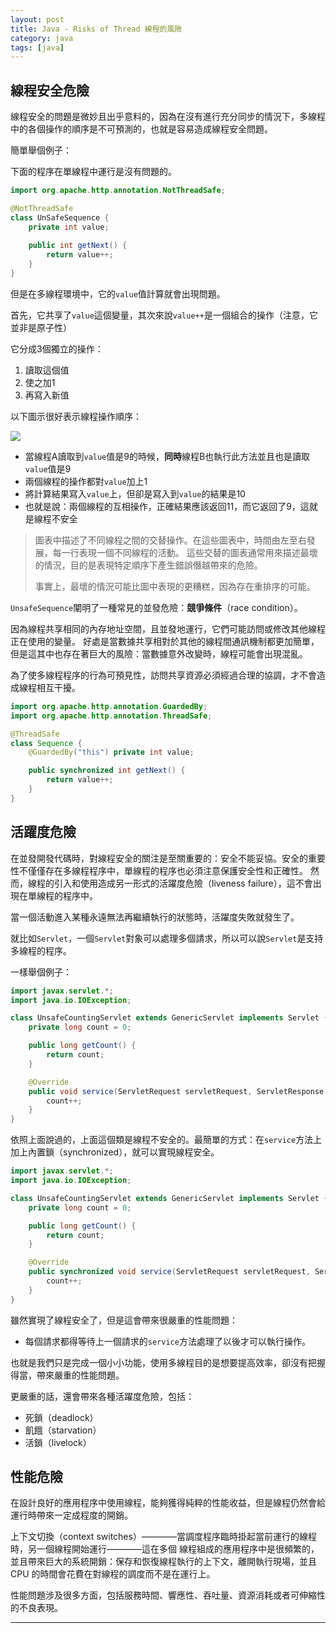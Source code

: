 ```yaml
---
layout: post
title: Java - Risks of Thread 線程的風險
category: java
tags: [java]
---
```


## 線程安全危險

線程安全的問題是微妙且出乎意料的，因為在沒有進行充分同步的情況下，多線程中的各個操作的順序是不可預測的，也就是容易造成線程安全問題。

簡單舉個例子：

下面的程序在單線程中運行是沒有問題的。

```java
import org.apache.http.annotation.NotThreadSafe;

@NotThreadSafe
class UnSafeSequence {
    private int value;
    
    public int getNext() {
        return value++;
    }
}
```

但是在多線程環境中，它的`value`值計算就會出現問題。

首先，它共享了`value`這個變量，其次來說`value++`是一個組合的操作（注意，它並非是原子性）

它分成3個獨立的操作：
1. 讀取這個值
2. 使之加1
3. 再寫入新值

以下圖示很好表示線程操作順序：

![](http://www.hauchenglee.com/assets/images/java/not-thread-safe-value-count.png)

- 當線程A讀取到`value`值是9的時候，**同時**線程B也執行此方法並且也是讀取`value`值是9
- 兩個線程的操作都對`value`加上1
- 將計算結果寫入`value`上，但卻是寫入到`value`的結果是10
- 也就是說：兩個線程的互相操作，正確結果應該返回11，而它返回了9，這就是線程不安全

> 圖表中描述了不同線程之間的交替操作。在這些圖表中，時間由左至右發展，每一行表現一個不同線程的活動。
> 這些交替的圖表通常用來描述最壞的情況，目的是表現特定順序下產生錯誤僭越帶來的危險。
>
> 事實上，最壞的情況可能比圖中表現的更糟糕，因為存在重排序的可能。

`UnsafeSequence`闡明了一種常見的並發危險：**競爭條件**（race condition）。

因為線程共享相同的內存地址空間，且並發地運行，它們可能訪問或修改其他線程正在使用的變量。
好處是當數據共享相對於其他的線程間通訊機制都更加簡單，但是這其中也存在著巨大的風險：當數據意外改變時，線程可能會出現混亂。

為了使多線程程序的行為可預見性，訪問共享資源必須經過合理的協調，才不會造成線程相互干擾。

```java
import org.apache.http.annotation.GuardedBy;
import org.apache.http.annotation.ThreadSafe;

@ThreadSafe
class Sequence {
    @GuardedBy("this") private int value;

    public synchronized int getNext() {
        return value++;
    }
}
```

## 活躍度危險

在並發開發代碼時，對線程安全的關注是至關重要的：安全不能妥協。安全的重要性不僅僅存在多線程程序中，單線程的程序也必須注意保護安全性和正確性。
然而，線程的引入和使用造成另一形式的活躍度危險（liveness failure），這不會出現在單線程的程序中。

當一個活動進入某種永遠無法再繼續執行的狀態時，活躍度失敗就發生了。

就比如`Servlet`，一個`Servlet`對象可以處理多個請求，所以可以說`Servlet`是支持多線程的程序。

一樣舉個例子：

```java
import javax.servlet.*;
import java.io.IOException;

class UnsafeCountingServlet extends GenericServlet implements Servlet {
    private long count = 0;

    public long getCount() {
        return count;
    }

    @Override
    public void service(ServletRequest servletRequest, ServletResponse servletResponse) throws ServletException, IOException {
        count++;
    }
}
```

依照上面說過的，上面這個類是線程不安全的。最簡單的方式：在`service`方法上加上內置鎖（synchronized），就可以實現線程安全。

```java
import javax.servlet.*;
import java.io.IOException;

class UnsafeCountingServlet extends GenericServlet implements Servlet {
    private long count = 0;

    public long getCount() {
        return count;
    }

    @Override
    public synchronized void service(ServletRequest servletRequest, ServletResponse servletResponse) throws ServletException, IOException {
        count++;
    }
}
```

雖然實現了線程安全了，但是這會帶來很嚴重的性能問題：

- 每個請求都得等待上一個請求的`service`方法處理了以後才可以執行操作。

也就是我們只是完成一個小小功能，使用多線程目的是想要提高效率，卻沒有把握得當，帶來嚴重的性能問題。

更嚴重的話，還會帶來各種活躍度危險，包括：
- 死鎖（deadlock）
- 飢餓（starvation）
- 活鎖（livelock）

## 性能危險

在設計良好的應用程序中使用線程，能夠獲得純粹的性能收益，但是線程仍然會給運行時帶來一定成程度的開銷。

上下文切換（context switches）————當調度程序臨時掛起當前運行的線程時，另一個線程開始運行————這在多個
線程組成的應用程序中是很頻繁的，並且帶來巨大的系統開銷：保存和恢復線程執行的上下文，離開執行現場，並且CPU
的時間會花費在對線程的調度而不是在運行上。

性能問題涉及很多方面，包括服務時間、響應性、吞吐量、資源消耗或者可伸縮性的不良表現。

---